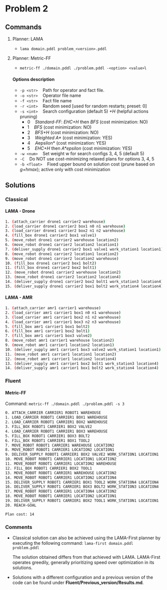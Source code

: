 # Problem 2

## Commands
1. Planner: LAMA
	- ``lama domain.pddl problem_<version>.pddl``

2. Planner: Metric-FF
    - ``metric-ff ./domain.pddl ./problem.pddl -<option> <value>``\

	#### Options description
	- ``-p <str>``&nbsp;&nbsp;&nbsp;&nbsp;Path for operator and fact file.
    - ``-o <str>``&nbsp;&nbsp;&nbsp;&nbsp;Operator file name
    - ``-f <str>``&nbsp;&nbsp;&nbsp;&nbsp;Fact file name
    - ``-r <int>``&nbsp;&nbsp;&nbsp;&nbsp;Random seed [used for random restarts; preset: 0]
    - ``-s <int>``&nbsp;&nbsp;&nbsp;&nbsp;Search configuration (default 5) *+H* (helpful actions pruning)
        - 0&nbsp;&nbsp;&nbsp;&nbsp;*Standard-FF*: *EHC+H* then *BFS* (cost minimization: NO)
        - 1&nbsp;&nbsp;&nbsp;&nbsp;*BFS* (cost minimization: NO)
        - 2&nbsp;&nbsp;&nbsp;&nbsp;*BFS+H* (cost minimization: NO)
        - 3&nbsp;&nbsp;&nbsp;&nbsp;*Weighted A\** (cost minimization: YES)
        - 4&nbsp;&nbsp;&nbsp;&nbsp;*A*epsilon* (cost minimization: YES)
        - 5&nbsp;&nbsp;&nbsp;&nbsp;*EHC+H* then *A\*epsilon* (cost minimization: YES)
    - ``-w <num>``&nbsp;&nbsp;&nbsp;&nbsp;Set weight w for search configs 3, 4, 5 (default 5)
    - ``-C``&nbsp;&nbsp;&nbsp;&nbsp;Do NOT use cost-minimizing relaxed plans for options 3, 4, 5
    - ``-b <float>``&nbsp;&nbsp;&nbsp;&nbsp;Fixed upper bound on solution cost (prune based on *g+hmax*); active only with cost minimization

## Solutions

### Classical

#### LAMA - Drone

```bash
1. (attach_carrier drone1 carrier2 warehouse)
2. (load_carrier drone1 carrier2 box1 n0 n1 warehouse)
3. (load_carrier drone1 carrier2 box2 n1 n2 warehouse)
4. (fill_box drone1 carrier2 box1 valve1)
5. (move_robot drone1 carrier2 warehouse location2)
6. (move_robot drone1 carrier2 location2 location1)
7. (deliver_supply drone1 carrier2 box1 valve1 work_station1 location1)
8. (move_robot drone1 carrier2 location1 location2)
9. (move_robot drone1 carrier2 location2 warehouse)
10. (fill_box drone1 carrier2 box1 bolt2)
11. (fill_box drone1 carrier2 box2 bolt1)
12. (move_robot drone1 carrier2 warehouse location2)
13. (move_robot drone1 carrier2 location2 location4)
14. (deliver_supply drone1 carrier2 box2 bolt1 work_station3 location4)
15. (deliver_supply drone1 carrier2 box1 bolt2 work_station4 location4)
```

#### LAMA - AMR

```bash
1. (attach_carrier amr1 carrier1 warehouse)
2. (load_carrier amr1 carrier1 box1 n0 n1 warehouse)
3. (load_carrier amr1 carrier1 box2 n1 n2 warehouse)
4. (load_carrier amr1 carrier1 box3 n2 n3 warehouse)
5. (fill_box amr1 carrier1 box1 bolt2)
6. (fill_box amr1 carrier1 box2 bolt1)
7. (fill_box amr1 carrier1 box3 valve2)
8. (move_robot amr1 carrier1 warehouse location2)
9. (move_robot amr1 carrier1 location2 location1)
10. (deliver_supply amr1 carrier1 box3 valve2 work_station1 location1)
11. (move_robot amr1 carrier1 location1 location2)
12. (move_robot amr1 carrier1 location2 location4)
13. (deliver_supply amr1 carrier1 box2 bolt1 work_station3 location4)
14. (deliver_supply amr1 carrier1 box1 bolt2 work_station4 location4)
```

### Fluent

#### Metric-FF

Command: ``metric-ff ./domain.pddl ./problem.pddl -s 3``
```bash
0. ATTACH_CARRIER CARRIER1 ROBOT1 WAREHOUSE
1. LOAD_CARRIER ROBOT1 CARRIER1 BOX1 WAREHOUSE
2. LOAD_CARRIER ROBOT1 CARRIER1 BOX2 WAREHOUSE
3. FILL_BOX ROBOT1 CARRIER1 BOX2 VALVE2
4. LOAD_CARRIER ROBOT1 CARRIER1 BOX3 WAREHOUSE
5. FILL_BOX ROBOT1 CARRIER1 BOX3 BOLT2
6. FILL_BOX ROBOT1 CARRIER1 BOX1 TOOL2
7. MOVE_ROBOT ROBOT1 CARRIER1 WAREHOUSE LOCATION2
8. MOVE_ROBOT ROBOT1 CARRIER1 LOCATION2 LOCATION1
9. DELIVER_SUPPLY ROBOT1 CARRIER1 BOX2 VALVE2 WORK_STATION1 LOCATION1
10. MOVE_ROBOT ROBOT1 CARRIER1 LOCATION1 LOCATION2
11. MOVE_ROBOT ROBOT1 CARRIER1 LOCATION2 WAREHOUSE
12. FILL_BOX ROBOT1 CARRIER1 BOX2 TOOL1
13. MOVE_ROBOT ROBOT1 CARRIER1 WAREHOUSE LOCATION2
14. MOVE_ROBOT ROBOT1 CARRIER1 LOCATION2 LOCATION4
15. DELIVER_SUPPLY ROBOT1 CARRIER1 BOX1 TOOL2 WORK_STATION4 LOCATION4
16. DELIVER_SUPPLY ROBOT1 CARRIER1 BOX3 BOLT2 WORK_STATION3 LOCATION4
17. MOVE_ROBOT ROBOT1 CARRIER1 LOCATION4 LOCATION2
18. MOVE_ROBOT ROBOT1 CARRIER1 LOCATION2 LOCATION1
19. DELIVER_SUPPLY ROBOT1 CARRIER1 BOX2 TOOL1 WORK_STATION1 LOCATION1
20. REACH-GOAL

Plan cost: 14
```

### Comments
- Classical solution can also be achieved using the LAMA-First planner by executing the following command:
``lama-first domain.pddl problem.pddl``

    The solution obtained differs from that achieved with LAMA. LAMA-First operates greedily, generally prioritizing speed over optimization in its solutions.

- Solutions with a different configuration and a previous version of the code can be found under **Fluent/Previous_version/Results.md**.
